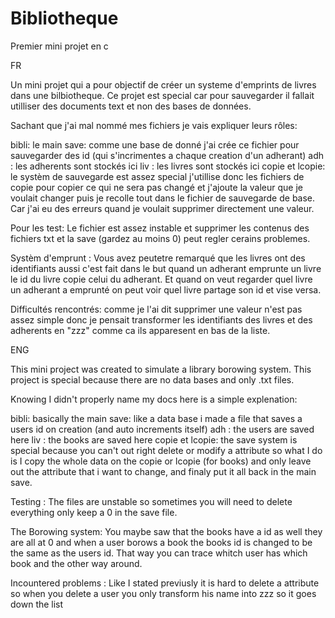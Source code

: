 # Bibliotheque
Premier mini projet en c

FR

Un mini projet qui a pour objectif de créer un systeme d'emprints de livres dans une bilbiotheque.
Ce projet est special car pour sauvegarder il fallait utilliser des documents text et non des bases de données.

Sachant que j'ai mal nommé mes fichiers je vais expliquer leurs rôles:

bibli: le main
save: comme une base de donné j'ai crée ce fichier pour sauvegarder des id (qui s'incrimentes a chaque creation d'un adherant) 
adh : les adherents sont stockés ici
liv : les livres sont stockés ici
copie et lcopie: le systèm de sauvegarde est assez special j'utillise donc les fichiers de copie pour copier ce qui ne sera pas changé et j'ajoute la valeur que je voulait changer puis je recolle tout dans le fichier de sauvegarde de base. Car j'ai eu des erreurs quand je voulait supprimer directement une valeur.

Pour les test: Le fichier est assez instable et supprimer les contenus des fichiers txt et la save (gardez au moins 0) peut regler cerains problemes.

Systèm d'emprunt : Vous avez peutetre remarqué que les livres ont des identifiants aussi c'est fait dans le but quand un adherant emprunte un livre le id du livre copie celui du adherant. Et quand on veut regarder quel livre un adherant a emprunté on peut voir quel livre partage son id et vise versa.

Difficultés rencontrés: comme je l'ai dit supprimer une valeur n'est pas assez simple donc je pensait transformer les identifiants des livres et des adherents en "zzz" comme ca ils apparesent en bas de la liste.

ENG

This mini project was created to simulate a library borowing system.
This project is special because there are no data bases and only .txt files.

Knowing I didn't properly name my docs here is a simple explenation:

bibli: basically the main
save: like a data base i made a file that saves a users id on creation (and auto increments itself)
adh : the users are saved here
liv : the books are saved here
copie et lcopie: the save system is special because you can't out right delete or modify a attribute so what I do is I copy the whole data on the copie or lcopie (for books) and only leave out the attribute that i want to change, and finaly put it all back in the main save.

Testing : The files are unstable so sometimes you will need to delete everything only keep a 0 in the save file.

The Borowing system: You maybe saw that the books have a id as well they are all at 0 and when a user borows a book the books id is changed to be the same as the users id. That way you can trace whitch user has which book and the other way around.

Incountered problems : Like I stated previusly it is hard to delete a attribute so when you delete a user you only transform his name into zzz so it goes down the list
